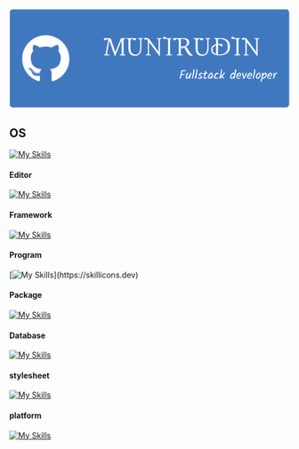 <!--IMAGE-->
![header](https://github.com/munirudin26/munirudin26/blob/main/img%2Fheader.png)
<!--ICON-->

## OS
[![My Skills](https://skillicons.dev/icons?i=linux,debian)](https://skillicons.dev)
#### Editor
[![My Skills](https://skillicons.dev/icons?i=vscode)](https://skillicons.dev)
#### Framework
[![My Skills](https://skillicons.dev/icons?i=nodejs)](https://skillicons.dev)
#### Program
[![My Skills](https://skillicons.dev/icons?i=cpp,js,)](https://skillicons.dev)
#### Package
[![My Skills](https://skillicons.dev/icons?i=npm)](https://skillicons.dev)
#### Database
[![My Skills](https://skillicons.dev/icons?i=mysql)](https://skillicons.dev)
#### stylesheet
[![My Skills](https://skillicons.dev/icons?i=css)](https://skillicons.dev)
#### platform
[![My Skills](https://skillicons.dev/icons?i=netlify)](https://skillicons.dev)
